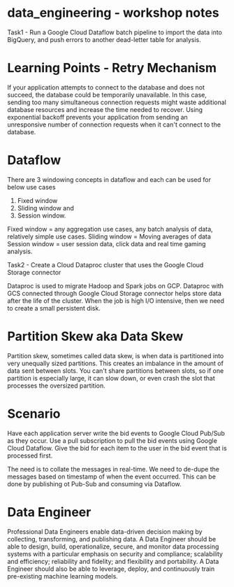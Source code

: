 # data_engineering - workshop notes 


Task1 - Run a Google Cloud Dataflow batch pipeline to import the data into BigQuery, and push errors to another dead-letter table for analysis.  

# Learning Points - Retry Mechanism 

If your application attempts to connect to the database and does not succeed, the database could be temporarily unavailable. In this case, sending too many simultaneous connection requests might waste additional database resources and increase the time needed to recover. Using exponential backoff prevents your application from sending an unresponsive number of connection requests when it can't connect to the database.

# Dataflow 
There are 3 windowing concepts in dataflow and each can be used for below use cases

1) Fixed window
2) Sliding window and
3) Session window.

Fixed window = any aggregation use cases, any batch analysis of data, relatively simple use cases.
Sliding window = Moving averages of data
Session window = user session data, click data and real time gaming analysis.


Task2 - Create a Cloud Dataproc cluster that uses the Google Cloud Storage connector

Dataproc is used to migrate Hadoop and Spark jobs on GCP. Dataproc with GCS connected through Google Cloud Storage connector helps store data after the life of the cluster. When the job is high I/O intensive, then we need to create a small persistent disk.

 # Partition Skew aka Data Skew 
 Partition skew, sometimes called data skew, is when data is partitioned into very unequally sized partitions. This creates an imbalance in the amount of data sent between slots. You can't share partitions between slots, so if one partition is especially large, it can slow down, or even crash the slot that processes the oversized partition.

 # Scenario 
 Have each application server write the bid events to Google Cloud Pub/Sub as they occur. Use a pull subscription to pull the bid events using Google Cloud Dataflow. Give the bid for each item to the user in the bid event that is processed first.

 The need is to collate the messages in real-time. We need to de-dupe the messages based on timestamp of when the event occurred. This can be done by publishing ot Pub-Sub and consuming via Dataflow.


 # Data Engineer 

Professional Data Engineers enable data-driven decision making by collecting, transforming, and publishing data. A Data Engineer should be able to design, build, operationalize, secure, and monitor data processing systems with a particular emphasis on security and compliance; scalability and efficiency; reliability and fidelity; and flexibility and portability. A Data Engineer should also be able to leverage, deploy, and continuously train pre-existing machine learning models.